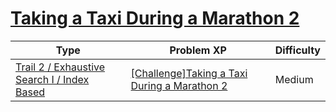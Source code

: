 # [Taking a Taxi During a Marathon 2](https://www.codetree.ai/trails/complete/curated-cards/challenge-taking-a-taxi-in-the-middle-of-the-marathon-2)

|Type|Problem XP|Difficulty|
|---|---|---|
|[Trail 2 / Exhaustive Search I / Index Based](https://www.codetree.ai/trail-info/novice-mid/)|[[Challenge]Taking a Taxi During a Marathon 2](https://www.codetree.ai/trails/complete/curated-cards/challenge-taking-a-taxi-in-the-middle-of-the-marathon-2/)|Medium|

